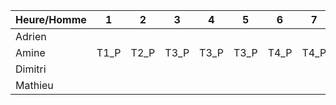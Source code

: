 | Heure/Homme   | 1 | 2 | 3 | 4 | 5 | 6 | 7 | 8 | 9 | 10 |
| ------------- |---|---|---|---|---|---|---|---|---|----|
|  	Adrien	    |   |   |   |   |   |   |   |   |   |    |
|   Amine       |  T1_P | T2_P  | T3_P  | T3_P  | T3_P   | T4_P | T4_P  |   |   |   |
|   Dimitri     |   |   |   |   |   |   |   |   |   |    |
|   Mathieu     |   |   |   |   |   |   |   |   |   |    |